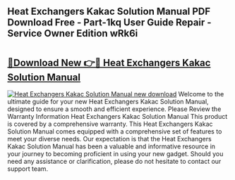 ## Heat Exchangers Kakac Solution Manual PDF Download Free - Part-1kq User Guide Repair - Service Owner Edition wRk6i

# <h2><a href="http://bc84193.oget.top/?id=Heat+Exchangers+Kakac+Solution+Manual">🔗Download New 👉🔴 Heat Exchangers Kakac Solution Manual</a></h2>

[![Heat Exchangers Kakac Solution Manual new download](https://i.imgur.com/5g1atiW.png)](http://bc84193.oget.top/?id=Heat+Exchangers+Kakac+Solution+Manual)
Welcome to the ultimate guide for your new Heat Exchangers Kakac Solution Manual, designed to ensure a smooth and efficient experience. Please Review the Warranty Information Heat Exchangers Kakac Solution Manual This product is covered by a comprehensive warranty. This Heat Exchangers Kakac Solution Manual comes equipped with a comprehensive set of features to meet your diverse needs. Our expectation is that the Heat Exchangers Kakac Solution Manual has been a valuable and informative resource in your journey to becoming proficient in using your new gadget. Should you need any assistance or clarification, please do not hesitate to contact our support team.
